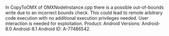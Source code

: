 In CopyToOMX of OMXNodeInstance.cpp there is a possible out-of-bounds write due to an incorrect bounds check. This could lead to remote arbitrary code execution with no additional execution privileges needed. User interaction is needed for exploitation. Product: Android Versions: Android-8.0 Android-8.1 Android ID: A-77486542.